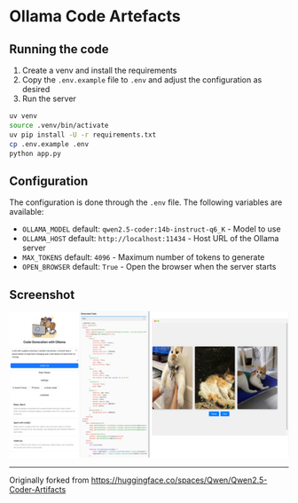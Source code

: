 # Ollama Code Artefacts

## Running the code

1. Create a venv and install the requirements
2. Copy the `.env.example` file to `.env` and adjust the configuration as desired
3. Run the server

```bash
uv venv
source .venv/bin/activate
uv pip install -U -r requirements.txt
cp .env.example .env
python app.py
```

## Configuration

The configuration is done through the `.env` file. The following variables are available:

- `OLLAMA_MODEL` default: `qwen2.5-coder:14b-instruct-q6_K` - Model to use
- `OLLAMA_HOST` default: `http://localhost:11434` - Host URL of the Ollama server
- `MAX_TOKENS` default: `4096` - Maximum number of tokens to generate
- `OPEN_BROWSER` default: `True` - Open the browser when the server starts

## Screenshot

![screenshot](static/screenshot.png)

---

Originally forked from https://huggingface.co/spaces/Qwen/Qwen2.5-Coder-Artifacts
